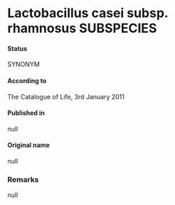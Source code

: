 Lactobacillus casei subsp. rhamnosus SUBSPECIES
=======

#### Status
SYNONYM

#### According to
The Catalogue of Life, 3rd January 2011

#### Published in
null

#### Original name
null

### Remarks
null